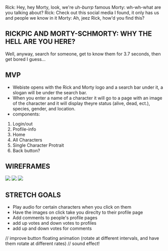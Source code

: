 Rick: Hey, hey Morty, look, we're uh-*burrp* famous
Morty: wh-wh-what are you talking about?
Rick: Check out this social media I found, it only has us and people we know in it
Morty: Ah, jeez Rick, how'd you find this?

## RICKPIC AND MORTY-SCHMORTY: WHY THE HELL ARE YOU HERE?
Well, anyway, search for someone, get to know them for 3.7 seconds, then get bored I guess...

## MVP
- Webiste opens with the Rick and Morty logo and a search bar under it, a slogan will be under the search bar.
- When you enter a name of a character it will go to a page with an image of the character and it will display theyre status (alive, dead, ect.), species, gender, and location.
- components:
1. Login/out
2. Profile-info
3. Home
4. All Characters
5. Single Character Protrait
6. Back button?

## WIREFRAMES
<img src="https://i.imgur.com/vkAFGBD.jpg/">
<img src="https://i.imgur.com/ryxQCCR.jpg"/>
<img src="https://i.imgur.com/UJytbgp.jpg"/>

## STRETCH GOALS
- Play audio for certain characters when you click on them
- Have the images on click take you direclty to their profile page
- Add comments to people's profile pages
- add up votes and down votes to profiles
- add up and down votes for comments

// improve button floating animation (rotate at different intervals, and have them rotate at different rates)
// sound effect!